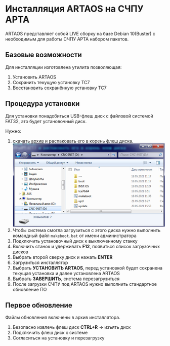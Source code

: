 # Инсталляция ARTAOS на СЧПУ АРТА

ARTAOS представляет собой LIVE сборку на базе Debian 10(Buster) с необходимым для работы СЧПУ АРТА набором пакетов.  

## Базовые возможности

Для инсталляции изготовлена утилита позволяющая: 

1. Установить ARTAOS 
2. Сохранить текущую установку TC7
3. Восстановить сохранённую установку TC7

## Процедура установки

Для установки понадобиться USB-флеш диск с файловой системой FAT32, это будет установочный диск.

Нужно: 
1. скачать [архив](https://cloud.mail.ru/public/7f1u/dVqdPEdZT) и распаковать его в корень флеш диска.
![Image](IMG/ARTAOS.usb.png)  
2. Чтобы система смогла загрузиться с этого диска нужно выполнить командный файл `makeboot.bat` от имени администратора
3. Подключить установочный диск к выключенному станку
4. Включить станок и удерживать **F12**, появиться список загрузочных дисков
5. Выбрать второй сверху диск и нажать **ENTER**
6. Загрузиться инсталлятор
7. Выбрать **УСТАНОВИТЬ ARTAOS**, перед установкой будет сохранена текущая установка и далее установлена ARTAOS
8. Выбрать **ЗАВЕРШИТЬ**, система перезагрузиться
9. После загрузки СЧПУ под ARTAOS нужно выполнить стандартное обновление ПО

## Первое обновление

Файлы обновления включены в архив инсталлятора.

1. Безопасно извлечь флеш диск **CTRL+R** -> изъять диск
2. Подключить флеш диск к системе
3. Согласиться на установку и перезагрузку

